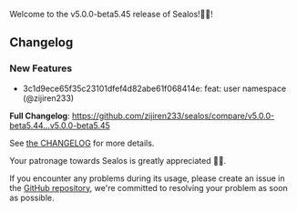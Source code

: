 Welcome to the v5.0.0-beta5.45 release of Sealos!🎉🎉!



## Changelog
### New Features
* 3c1d9ece65f35c23101dfef4d82abe61f068414e: feat: user namespace (@zijiren233)

**Full Changelog**: https://github.com/zijiren233/sealos/compare/v5.0.0-beta5.44...v5.0.0-beta5.45

See [the CHANGELOG](https://github.com/zijiren233/sealos/blob/main/CHANGELOG/CHANGELOG.md) for more details.

Your patronage towards Sealos is greatly appreciated 🎉🎉.

If you encounter any problems during its usage, please create an issue in the [GitHub repository](https://github.com/zijiren233/sealos), we're committed to resolving your problem as soon as possible.
